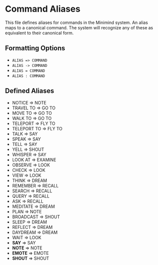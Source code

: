 # Command Aliases

This file defines aliases for commands in the Minimind system. An alias maps to a canonical command.
The system will recognize any of these as equivalent to their canonical form.

## Formatting Options
- `ALIAS => COMMAND` 
- `ALIAS -> COMMAND`
- `ALIAS = COMMAND`
- `ALIAS : COMMAND`

## Defined Aliases

- NOTICE => NOTE
- TRAVEL TO => GO TO
- MOVE TO => GO TO
- WALK TO => GO TO
- TELEPORT => FLY TO
- TELEPORT TO => FLY TO
- TALK => SAY
- SPEAK => SAY
- TELL => SAY
- YELL => SHOUT
- WHISPER => SAY
- LOOK AT => EXAMINE
- OBSERVE => LOOK
- CHECK => LOOK
- VIEW => LOOK
- THINK => DREAM
- REMEMBER => RECALL
- SEARCH => RECALL
- QUERY => RECALL
- ASK => RECALL
- MEDITATE => DREAM
- PLAN => NOTE
- BROADCAST => SHOUT
- SLEEP => DREAM
- REFLECT => DREAM
- DAYDREAM => DREAM
- WAIT => LOOK
- **SAY** => SAY
- **NOTE** => NOTE
- **EMOTE** => EMOTE
- **SHOUT** => SHOUT